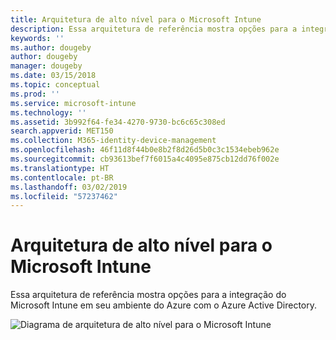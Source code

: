 ```yaml
---
title: Arquitetura de alto nível para o Microsoft Intune
description: Essa arquitetura de referência mostra opções para a integração do Microsoft Intune em seu ambiente do Azure com o Azure Active Directory.
keywords: ''
ms.author: dougeby
author: dougeby
manager: dougeby
ms.date: 03/15/2018
ms.topic: conceptual
ms.prod: ''
ms.service: microsoft-intune
ms.technology: ''
ms.assetid: 3b992f64-fe34-4270-9730-bc6c65c308ed
search.appverid: MET150
ms.collection: M365-identity-device-management
ms.openlocfilehash: 46f11d8f44b0e8b2f8d26d5b0c3c1534ebeb962e
ms.sourcegitcommit: cb93613bef7f6015a4c4095e875cb12dd76f002e
ms.translationtype: HT
ms.contentlocale: pt-BR
ms.lasthandoff: 03/02/2019
ms.locfileid: "57237462"
---
```

# <a name="high-level-architecture-for-microsoft-intune"></a>Arquitetura de alto nível para o Microsoft Intune
Essa arquitetura de referência mostra opções para a integração do Microsoft Intune em seu ambiente do Azure com o Azure Active Directory.  
 
![Diagrama de arquitetura de alto nível para o Microsoft Intune](/intune/media/intunearchitecture.svg)

